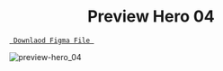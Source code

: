 <h1 align="center">Preview Hero 04</h1>

<a align ="center" href="https://github.com/Dezenix/website-screens/blob/main/Website_Hero_Section/Hero04/hero04.fig"> `  Downlaod Figma File  `</a>


![preview-hero_04](https://github.com/Dezenix/website-screens/blob/main/Website_Hero_Section/Hero04/preview_hero04.png)
